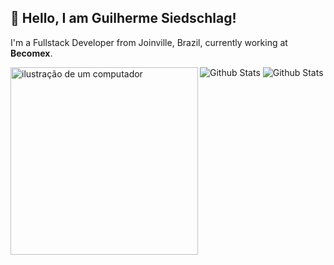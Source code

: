 ## 👋 Hello, I am Guilherme Siedschlag!

<p align="left">I'm a Fullstack Developer from Joinville, Brazil, currently working at <strong>Becomex</strong>.</p>

<img src="https://raw.githubusercontent.com/MicaelliMedeiros/micaellimedeiros/master/image/computer-illustration.png" alt="ilustração de um computador" min-width="300px" max-width="300px" width="300px" align="left">

<img
    src="https://github-readme-streak-stats.herokuapp.com/?user=phdguigui&theme=dark&hide_border=true"
    alt="Github Stats"
/>
<break/>
<img
    src="https://github-readme-stats.vercel.app/api/top-langs/?username=phdguigui&theme=dark&hide_border=true&include_all_commits=true&count_private=true&layout=compact"
    alt="Github Stats"
/>
